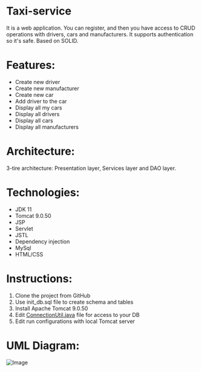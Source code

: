 # Taxi-service
It is a web application. You can register, and then you have access to CRUD operations with drivers, cars and manufacturers.
It supports authentication so it's safe. Based on SOLID.

# Features:
- Create new driver
- Create new manufacturer
- Create new car
- Add driver to the car
- Display all my cars
- Display all drivers
- Display all cars
- Display all manufacturers

# Architecture:
3-tire architecture: Presentation layer, Services layer and DAO layer.

# Technologies:
- JDK 11
- Tomcat 9.0.50
- JSP
- Servlet
- JSTL
- Dependency injection
- MySql
- HTML/CSS

# Instructions:

1. Clone the project from GitHub
2. Use init_db.sql file to create schema and tables
3. Install Apache Tomcat 9.0.50
4. Edit [ConnectionUtil.java](https://github.com/HryhorashPavlo/taxi-service/blob/acb92ac0905a675e344eb7325d93e16d83bdc34a/src/main/java/taxi/util/ConnectionUtil.java#L9) file for access to your DB 
5. Edit run configurations with local Tomcat server

# UML Diagram:

![Image](https://github.com/HryhorashPavlo/taxi-service/blob/59e3b64f5dc41236ac1b6ce4022f8abbf645d62f/img/uml.png)

